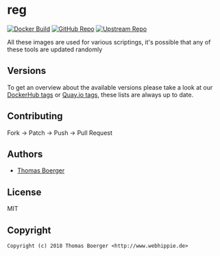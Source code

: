 # reg

[![Docker Build](https://github.com/toolhippie/reg/workflows/docker/badge.svg)](https://github.com/toolhippie/reg/actions?query=workflow%3Adocker) [![GitHub Repo](https://img.shields.io/badge/github-repo-yellowgreen)](https://github.com/toolhippie/reg) [![Upstream Repo](https://img.shields.io/badge/upstream-repo-yellow)](https://github.com/genuinetools/reg)

All these images are used for various scriptings, it's possible that any of
these tools are updated randomly

## Versions

To get an overview about the available versions please take a look at our
[DockerHub tags][dockerhub] or [Quay.io tags][quayio], these lists are always up
to date.

## Contributing

Fork -> Patch -> Push -> Pull Request

## Authors

*  [Thomas Boerger](https://github.com/tboerger)

## License

MIT

## Copyright

```console
Copyright (c) 2018 Thomas Boerger <http://www.webhippie.de>
```

[dockerhub]: https://hub.docker.com/r/toolhippie/reg/tags/
[quayio]: https://quay.io/repository/toolhippie/reg?tab=tags
